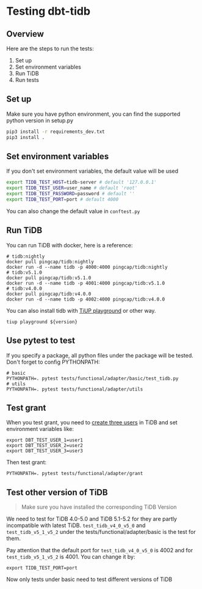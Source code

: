# Testing dbt-tidb

## Overview

Here are the steps to run the tests:
1. Set up
2. Set environment variables
3. Run TiDB
4. Run tests

## Set up

Make sure you have python environment, you can find the supported python version in setup.py
```bash
pip3 install -r requirements_dev.txt
pip3 install .
```

## Set environment variables

If you don't set environment variables, the default value will be used 
```bash
export TIDB_TEST_HOST=tidb-server # default '127.0.0.1'
export TIDB_TEST_USER=user_name # default 'root'
export TIDB_TEST_PASSWORD=password # default ''
export TIDB_TEST_PORT=port # default 4000
```

You can also change the default value in `conftest.py`

## Run TiDB

You can run TiDB with docker, here is a reference:

```
# tidb:nightly
docker pull pingcap/tidb:nightly
docker run -d --name tidb -p 4000:4000 pingcap/tidb:nightly
# tidb:v5.1.0
docker pull pingcap/tidb:v5.1.0
docker run -d --name tidb -p 4001:4000 pingcap/tidb:v5.1.0
# tidb:v4.0.0
docker pull pingcap/tidb:v4.0.0
docker run -d --name tidb -p 4002:4000 pingcap/tidb:v4.0.0
```

You can also install tidb with [TiUP playground](https://docs.pingcap.com/tidb/stable/tiup-playground) or other way.
```
tiup playground ${version}
```

## Use pytest to test

If you specify a package, all python files under the package will be tested. Don't forget to config PYTHONPATH:
```
# basic
PYTHONPATH=. pytest tests/functional/adapter/basic/test_tidb.py
# utils
PYTHONPATH=. pytest tests/functional/adapter/utils
```

## Test grant

When you test grant, you need to [create three users](https://docs.pingcap.com/tidb/stable/basic-sql-operations#create-authorize-and-delete-a-user) in TiDB and set environment variables like:
```
export DBT_TEST_USER_1=user1
export DBT_TEST_USER_2=user2
export DBT_TEST_USER_3=user3
```
Then test grant:
```
PYTHONPATH=. pytest tests/functional/adapter/grant
```

## Test other version of TiDB

> Make sure you have installed the corresponding TiDB Version

We need to test for TiDB 4.0-5.0 and TiDB 5.1-5.2 for they are partly incompatible with latest TiDB. `test_tidb_v4_0_v5_0` and `test_tidb_v5_1_v5_2` under the tests/functional/adapter/basic is the test for them.


Pay attention that the default port for `test_tidb_v4_0_v5_0` is 4002 and for `test_tidb_v5_1_v5_2` is 4001. You can change it by:
```
export TIDB_TEST_PORT=port
```

Now only tests under basic need to test different versions of TiDB